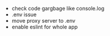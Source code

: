 - check code gargbage like console.log
- .env issue
- move proxy server to .env
- enable eslint for whole app